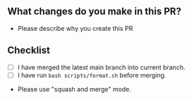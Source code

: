 ## What changes do you make in this PR?

* Please describe why you create this PR

## Checklist

* [ ] I have merged the latest main branch into current branch.
* [ ] I have run `bash scripts/format.sh` before merging.
* Please use "squash and merge" mode.
